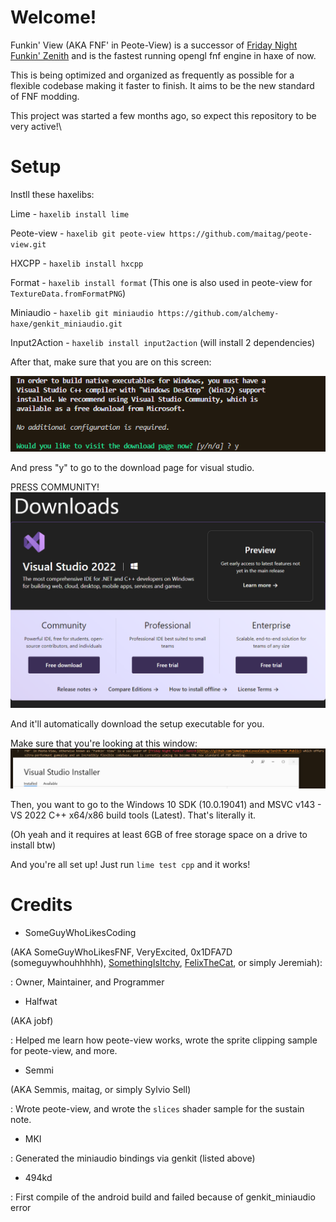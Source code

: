 # Welcome!

Funkin' View (AKA FNF' in Peote-View) is a successor of [Friday Night Funkin' Zenith](https://github.com/SomeGuyWhoLovesCoding/Zenith-FNF-Public) and is the fastest running opengl fnf engine in haxe of now.

This is being optimized and organized as frequently as possible for a flexible codebase making it faster to finish. It aims to be the new standard of FNF modding.

This project was started a few months ago, so expect this repository to be very active!\

# Setup

Instll these haxelibs:

Lime - ``haxelib install lime``

Peote-view - ``haxelib git peote-view https://github.com/maitag/peote-view.git``

HXCPP - ``haxelib install hxcpp``

Format - ``haxelib install format`` (This one is also used in peote-view for `TextureData.fromFormatPNG`)

Miniaudio - ``haxelib git miniaudio https://github.com/alchemy-haxe/genkit_miniaudio.git``

Input2Action - ``haxelib install input2action`` (will install 2 dependencies)

After that, make sure that you are on this screen:

![img](repo_assets/image-1.png)

And press "y" to go to the download page for visual studio.

PRESS COMMUNITY!![img](repo_assets/image-2.png)

And it'll automatically download the setup executable for you.

Make sure that you're looking at this window:![img](repo_assets/image.png)

Then, you want to go to the Windows 10 SDK (10.0.19041) and MSVC v143 - VS 2022 C++ x64/x86 build tools (Latest). That's literally it.

(Oh yeah and it requires at least 6GB of free storage space on a drive to install btw)

And you're all set up! Just run `lime test cpp` and it works!

# Credits

- SomeGuyWhoLikesCoding

(AKA SomeGuyWhoLikesFNF, VeryExcited, 0x1DFA7D (someguywhouhhhhh), [SomethingIsItchy](https://somethingisitchy.itch.io), [FelixTheCat](https://gamejolt.com/@SomeGuyWhoLikesFNF), or simply Jeremiah):

: Owner, Maintainer, and Programmer

- Halfwat

(AKA jobf)

: Helped me learn how peote-view works, wrote the sprite clipping sample for peote-view, and more.

- Semmi

(AKA Semmis, maitag, or simply Sylvio Sell)

: Wrote peote-view, and wrote the `slices` shader sample for the sustain note.

- MKI

: Generated the miniaudio bindings via genkit (listed above)

- 494kd

: First compile of the android build and failed because of genkit_miniaudio error
